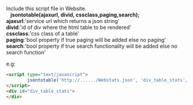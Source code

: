 Include this script file in Website.<br/>
&nbsp;&nbsp;&nbsp;<b>jsontotable(ajaxurl, divid, cssclass,paging,search);</b><br/>
<b>ajaxurl</b>:'service url which returns a json string'<br/>
<b>divid</b>:'id of div where the html table to be rendered'<br/>
<b>cssclass</b>:'css class of a table'<br/>
<b>paging</b>:'bool property if true paging will be added else no paging'<br/>
<b>search</b>:'bool property if true search functionality will be added else no search function'<br/>

e.g:<br/>
```html
<script type="text/javascript">
        jsontotable('http://....../Webstats.json', 'div_table_stats', 'table table-responsive', true, false);
</script>
<div id="div_table_stats">
</div>
```

